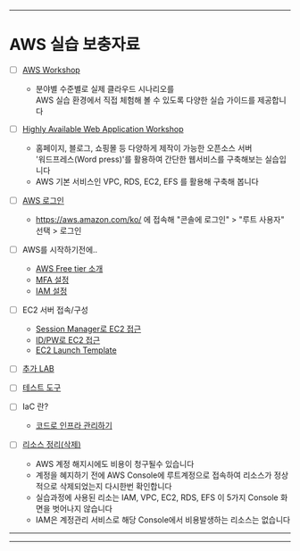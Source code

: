 ***
# AWS 실습 보충자료

 - [ ] [AWS Workshop](https://workshops.aws/)
   - 분야별 수준별로 실제 클라우드 시나리오를  
     AWS 실습 환경에서 직접 체험해 볼 수 있도록 다양한 실습 가이드를 제공합니다
 
 - [ ] [Highly Available Web Application Workshop](https://catalog.us-east-1.prod.workshops.aws/workshops/3de93ad5-ebbe-4258-b977-b45cdfe661f1/en-US)
   - 홈페이지, 블로그, 쇼핑몰 등 다양하게 제작이 가능한 오픈소스 서버  
   '워드프레스(Word press)'를 활용하여 간단한 웹서비스를 구축해보는 실습입니다
   - AWS 기본 서비스인 VPC, RDS, EC2, EFS 를 활용해 구축해 봅니다

 - [ ] [AWS 로그인](https://aws.amazon.com/ko/)
    - https://aws.amazon.com/ko/ 에 접속해 "콘솔에 로그인" > "루트 사용자" 선택 > 로그인

 - [ ] AWS를 시작하기전에..
   - [AWS Free tier 소개](/AWS%20Start/Free%20tier.md)
   - [MFA 설정](/AWS%20Start/MFA.md)
   - [IAM 설정](/AWS%20Start/MFA.md)

 - [ ] EC2 서버 접속/구성
   - [Session Manager로 EC2 접근](/EC2%20Acess/Session%20Manager.md)
   - [ID/PW로 EC2 접근](/EC2%20Access/IDPW.md)
   - [EC2 Launch Template](/EC2%20Acess/Launch%20Template.md)
  
 - [ ] [추가 LAB](/Hidden%20LAB/LAB.md) 

 - [ ] [테스트 도구](/Tools/tools.md)

 - [ ] IaC 란? 
   - [코드로 인프라 관리하기](/IaC/IaC.md)

 - [ ] [리소스 정리(삭제)](/Delete/Delete%20resource.md) 
   - AWS 계정 해지시에도 비용이 청구될수 있습니다
   - 계정을 혜지하기 전에 AWS Console에 루트계정으로 접속하여 리소스가 정상적으로 삭제되었는지 다시한번 확인합니다
   - 실습과정에 사용된 리소는 IAM, VPC, EC2, RDS, EFS 이 5가지 Console 화면을 벗어나지 않습니다  
   - IAM은 계정관리 서비스로 해당 Console에서 비용발생하는 리소스는 없습니다


***
***

